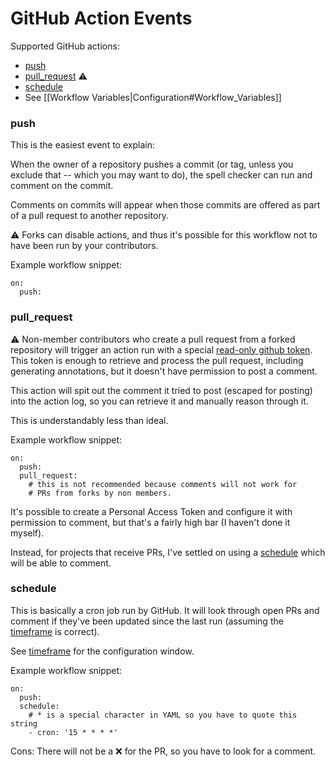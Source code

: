 # GitHub Action Events

Supported GitHub actions:

* [push](#push)
* [pull_request](#pull_request) :warning:
* [schedule](#schedule)
* See [[Workflow Variables|Configuration#Workflow_Variables]] 

### push

This is the easiest event to explain:

When the owner of a repository pushes a commit
(or tag, unless you exclude that -- which you may want to do),
the spell checker can run and comment on the commit.

Comments on commits will appear when those commits are offered
as part of a pull request to another repository.

:warning: Forks can disable actions,
and thus it's possible for this workflow
not to have been run by your contributors.

Example workflow snippet:

```workflow
on:
  push:
```

### pull_request

:warning: Non-member contributors who create a pull request
from a forked repository will trigger an action run with a
special [read-only github token](https://docs.github.com/en/actions/configuring-and-managing-workflows/authenticating-with-the-github_token#permissions-for-the-github_token).
This token is enough to retrieve and process the pull request,
including generating annotations,
but it doesn't have permission to post a comment.

This action will spit out the comment it tried to post
(escaped for posting) into the action log,
so you can retrieve it and manually reason through it.

This is understandably less than ideal.

Example workflow snippet:

```workflow
on:
  push:
  pull_request:
    # this is not recommended because comments will not work for
    # PRs from forks by non members.
```

It's possible to create a Personal Access Token and configure it
with permission to comment, but that's a fairly high bar
(I haven't done it myself).

Instead, for projects that receive PRs, I've settled on using a
[schedule](#schedule) which will be able to comment.

### schedule

This is basically a cron job run by GitHub.
It will look through open PRs and comment if they've been updated
since the last run (assuming the [timeframe](#timeframe) is correct).

See [timeframe](#timeframe) for the configuration window.

Example workflow snippet:

```workflow
on:
  push:
  schedule:
    # * is a special character in YAML so you have to quote this string
    - cron: '15 * * * *'
```

Cons: There will not be a :x: for the PR, so you have to look
for a comment.